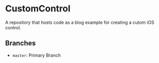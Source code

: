 # CustomControl

A repository that hosts code as a blog example for creating a cutom iOS control.

## Branches

*  `master`: Primary Branch


